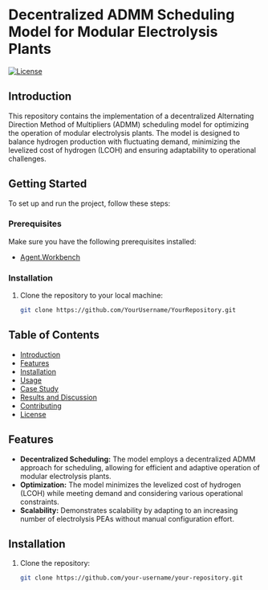 # Decentralized ADMM Scheduling Model for Modular Electrolysis Plants

[![License](https://img.shields.io/badge/license-MIT-blue.svg)](LICENSE)

## Introduction

This repository contains the implementation of a decentralized Alternating Direction Method of Multipliers (ADMM) scheduling model for optimizing the operation of modular electrolysis plants. The model is designed to balance hydrogen production with fluctuating demand, minimizing the levelized cost of hydrogen (LCOH) and ensuring adaptability to operational challenges.

## Getting Started

To set up and run the project, follow these steps:

### Prerequisites

Make sure you have the following prerequisites installed:

- [Agent.Workbench](https://enflexit.gitbook.io/agent-workbench/)

### Installation

1. Clone the repository to your local machine:

   ```bash
   git clone https://github.com/YourUsername/YourRepository.git

## Table of Contents

- [Introduction](#introduction)
- [Features](#features)
- [Installation](#installation)
- [Usage](#usage)
- [Case Study](#case-study)
- [Results and Discussion](#results-and-discussion)
- [Contributing](#contributing)
- [License](#license)

## Features

- **Decentralized Scheduling:** The model employs a decentralized ADMM approach for scheduling, allowing for efficient and adaptive operation of modular electrolysis plants.
- **Optimization:** The model minimizes the levelized cost of hydrogen (LCOH) while meeting demand and considering various operational constraints.
- **Scalability:** Demonstrates scalability by adapting to an increasing number of electrolysis PEAs without manual configuration effort.

## Installation

1. Clone the repository:

   ```bash
   git clone https://github.com/your-username/your-repository.git
